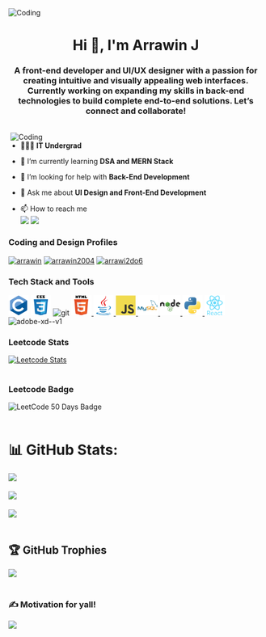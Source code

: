 <img  alt="Coding" width="1900" height="370" src="https://images-wixmp-ed30a86b8c4ca887773594c2.wixmp.com/f/c83c004e-1370-4756-88e5-4071de797088/dgdq8br-09cc7ad6-a021-47a5-b0e0-917b12b0f7a7.gif?token=eyJ0eXAiOiJKV1QiLCJhbGciOiJIUzI1NiJ9.eyJzdWIiOiJ1cm46YXBwOjdlMGQxODg5ODIyNjQzNzNhNWYwZDQxNWVhMGQyNmUwIiwiaXNzIjoidXJuOmFwcDo3ZTBkMTg4OTgyMjY0MzczYTVmMGQ0MTVlYTBkMjZlMCIsIm9iaiI6W1t7InBhdGgiOiJcL2ZcL2M4M2MwMDRlLTEzNzAtNDc1Ni04OGU1LTQwNzFkZTc5NzA4OFwvZGdkcThici0wOWNjN2FkNi1hMDIxLTQ3YTUtYjBlMC05MTdiMTJiMGY3YTcuZ2lmIn1dXSwiYXVkIjpbInVybjpzZXJ2aWNlOmZpbGUuZG93bmxvYWQiXX0.tqRMtE-b2QiI2nnefNxSDMJvZCcYqFmq2ccg_Xfzqb8">
<h1 align="center">Hi 👋, I'm Arrawin J</h1>
<h3 align="center">A front-end developer and UI/UX designer with a passion for creating intuitive and visually appealing web interfaces. Currently working on expanding my skills in back-end technologies to build complete end-to-end solutions. Let’s connect and collaborate!</h3>
<br>
<img align="right" alt="Coding" width="500" src="https://i.pinimg.com/736x/3c/ec/1f/3cec1f25bbb423836725d83dd488e0ae.jpg">

- 👩🏻‍💻 **IT Undergrad**

- 🌱 I’m currently learning **DSA and MERN Stack**

- 🤝 I’m looking for help with **Back-End Development**

- 💬 Ask me about **UI Design and Front-End Development**

- 📫 How to reach me 
<br /> [<img src="https://img.shields.io/badge/Gmail-D14836?style=for-the-badge&logo=gmail&logoColor=white"/>](mailto:arrawin2004@gmail.com) [<img src="https://img.shields.io/badge/LinkedIn-0077B5?style=for-the-badge&logo=linkedin&logoColor=white" />](https://www.linkedin.com/in/hareesh-r/)

<h3 align="left">Coding and Design Profiles</h3>
<p align="left">
<a href="https://www.behance.net/arrawin" target="blank"><img align="center" src="https://raw.githubusercontent.com/rahuldkjain/github-profile-readme-generator/master/src/images/icons/Social/behance.svg" alt="arrawin" height="30" width="40" /></a>
<a href="https://www.leetcode.com/arrawin2004" target="blank"><img align="center" src="https://raw.githubusercontent.com/rahuldkjain/github-profile-readme-generator/master/src/images/icons/Social/leet-code.svg" alt="arrawin2004" height="30" width="40" /></a>
<a href="https://auth.geeksforgeeks.org/user/arrawi2do6" target="blank"><img align="center" src="https://raw.githubusercontent.com/rahuldkjain/github-profile-readme-generator/master/src/images/icons/Social/geeks-for-geeks.svg" alt="arrawi2do6" height="30" width="40" /></a>
</p>

<h3 align="left">Tech Stack and Tools</h3>
<p align="left"> <img src="https://raw.githubusercontent.com/devicons/devicon/master/icons/c/c-original.svg" alt="c" width="40" height="40"/> <img src="https://raw.githubusercontent.com/devicons/devicon/master/icons/css3/css3-original-wordmark.svg" alt="css3" width="40" height="40"/> </a> <a  <img src="https://www.vectorlogo.zone/logos/figma/figma-icon.svg" alt="figma" width="40" height="40"/>  <img src="https://www.vectorlogo.zone/logos/git-scm/git-scm-icon.svg" alt="git" width="40" height="40"/> </a> <a href="https://www.w3.org/html/" target="_blank" rel="noreferrer"> <img src="https://raw.githubusercontent.com/devicons/devicon/master/icons/html5/html5-original-wordmark.svg" alt="html5" width="40" height="40"/> </a> <a href="https://www.java.com" target="_blank" rel="noreferrer"> <img src="https://raw.githubusercontent.com/devicons/devicon/master/icons/java/java-original.svg" alt="java" width="40" height="40"/> </a> <a href="https://developer.mozilla.org/en-US/docs/Web/JavaScript" target="_blank" rel="noreferrer"> <img src="https://raw.githubusercontent.com/devicons/devicon/master/icons/javascript/javascript-original.svg" alt="javascript" width="40" height="40"/> </a> <a href="https://www.mysql.com/" target="_blank" rel="noreferrer"> <img src="https://raw.githubusercontent.com/devicons/devicon/master/icons/mysql/mysql-original-wordmark.svg" alt="mysql" width="40" height="40"/> </a> <a href="https://nodejs.org" target="_blank" rel="noreferrer"> <img src="https://raw.githubusercontent.com/devicons/devicon/master/icons/nodejs/nodejs-original-wordmark.svg" alt="nodejs" width="40" height="40"/> </a> <a href="https://www.python.org" target="_blank" rel="noreferrer"> <img src="https://raw.githubusercontent.com/devicons/devicon/master/icons/python/python-original.svg" alt="python" width="40" height="40"/> </a> <a href="https://reactjs.org/" target="_blank" rel="noreferrer"> <img src="https://raw.githubusercontent.com/devicons/devicon/master/icons/react/react-original-wordmark.svg" alt="react" width="40" height="40"/> </a> 
<a><img width="40" height="40" src="https://img.icons8.com/color/48/adobe-xd--v1.png" alt="adobe-xd--v1"/></a> </p>

<h3 align="left">Leetcode Stats</h3>

[![Leetcode Stats](https://leetcard.jacoblin.cool/arrawin2004?theme=dark&font=Pontano%20Sans)](https://leetcode.com/arrawin2004)
<br><br>

<h3 align="left">Leetcode Badge</h3>
<img src="https://github.com/user-attachments/assets/26f2a567-738e-46c9-9a24-99a3a861e193" width="100" alt="LeetCode 50 Days Badge"/>
<br><br>

# 📊 GitHub Stats:
![](https://github-readme-stats.vercel.app/api?username=arrawin&theme=aura&hide_border=false&include_all_commits=true&count_private=false)<br/><br>
![](https://nirzak-streak-stats.vercel.app/?user=arrawin&theme=aura&hide_border=false)<br/><br>
![](https://github-readme-stats.vercel.app/api/top-langs/?username=arrawin&theme=aura&hide_border=false&include_all_commits=true&count_private=false&layout=compact)
<br><br>
## 🏆 GitHub Trophies
![](https://github-profile-trophy.vercel.app/?username=arrawin&theme=radical&no-frame=false&no-bg=false&margin-w=4)
<br><br>


### ✍️ Motivation for yall!
![](https://quotes-github-readme.vercel.app/api?type=horizontal&theme=radical)

